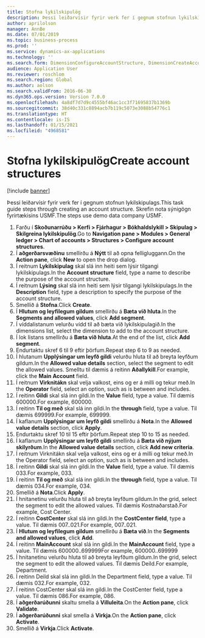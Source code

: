 ```yaml
---
title: Stofna lykilskipulög
description: Þessi leiðarvísir fyrir verk fer í gegnum stofnun lykilskipulags.
author: aprilolson
manager: AnnBe
ms.date: 07/01/2019
ms.topic: business-process
ms.prod: ''
ms.service: dynamics-ax-applications
ms.technology: ''
ms.search.form: DimensionConfigureAccountStructure, DimensionCreateAccountStructure, DimensionHierarchyAddLevel, DimensionHierarchyConstraintActivate
audience: Application User
ms.reviewer: roschlom
ms.search.region: Global
ms.author: aolson
ms.search.validFrom: 2016-06-30
ms.dyn365.ops.version: Version 7.0.0
ms.openlocfilehash: 4a8df7d7d9c4555bf46ac1cc3f71695837b1369b
ms.sourcegitcommit: 38d40c331c8894acb7b119c5073e3088b54776c1
ms.translationtype: HT
ms.contentlocale: is-IS
ms.lasthandoff: 01/15/2021
ms.locfileid: "4968581"
---
```

# <a name="create-account-structures"></a><span data-ttu-id="f1ab3-103">Stofna lykilskipulög</span><span class="sxs-lookup"><span data-stu-id="f1ab3-103">Create account structures</span></span>

[!include [banner](../../includes/banner.md)]

<span data-ttu-id="f1ab3-104">Þessi leiðarvísir fyrir verk fer í gegnum stofnun lykilskipulags.</span><span class="sxs-lookup"><span data-stu-id="f1ab3-104">This task guide steps through creating an account structure.</span></span> <span data-ttu-id="f1ab3-105">Skrefin nota sýnigögn fyrirtækisins USMF.</span><span class="sxs-lookup"><span data-stu-id="f1ab3-105">The steps use demo data company USMF.</span></span>

1. <span data-ttu-id="f1ab3-106">Farðu í **Skoðunarrúðu > Kerfi > Fjárhagur > Bókhaldslykill > Skipulag > Skilgreina lykilskipulög**.</span><span class="sxs-lookup"><span data-stu-id="f1ab3-106">Go to **Navigation pane > Modules > General ledger > Chart of accounts > Structures > Configure account structures**.</span></span>
2. <span data-ttu-id="f1ab3-107">Í **aðgerðarsvæðinu** smellirðu á **Nýtt** til að opna felligluggann.</span><span class="sxs-lookup"><span data-stu-id="f1ab3-107">On the **Action pane**, click **New** to open the drop dialog.</span></span>
3. <span data-ttu-id="f1ab3-108">Í reitnum **Lykilskipulag** skal slá inn heiti sem lýsir tilgangi lykilskipulags.</span><span class="sxs-lookup"><span data-stu-id="f1ab3-108">In the **Account structure** field, type a name to describe the purpose of the account structure.</span></span>
4. <span data-ttu-id="f1ab3-109">Í reitnum **Lýsing** skal slá inn heiti sem lýsir tilgangi lykilskipulags.</span><span class="sxs-lookup"><span data-stu-id="f1ab3-109">In the **Description** field, type a description to specify the purpose of the account structure.</span></span>
5. <span data-ttu-id="f1ab3-110">Smellið á **Stofna**.</span><span class="sxs-lookup"><span data-stu-id="f1ab3-110">Click **Create**.</span></span>
6. <span data-ttu-id="f1ab3-111">Í **Hlutum og leyfilegum gildum** smellirðu á **Bæta við hluta**.</span><span class="sxs-lookup"><span data-stu-id="f1ab3-111">In the **Segments and allowed values**, click **Add segment**.</span></span>
7. <span data-ttu-id="f1ab3-112">Í víddalistanum velurðu vídd til að bæta við lykilskipulagið.</span><span class="sxs-lookup"><span data-stu-id="f1ab3-112">In the dimensions list, select the dimension to add to the account structure.</span></span>
8. <span data-ttu-id="f1ab3-113">Í lok listans smellirðu á **Bæta við hluta**.</span><span class="sxs-lookup"><span data-stu-id="f1ab3-113">At the end of the list, click **Add segment**.</span></span>
9. <span data-ttu-id="f1ab3-114">Endurtaktu skref 6 til 9 eftir þörfum.</span><span class="sxs-lookup"><span data-stu-id="f1ab3-114">Repeat step 6 to 9 as needed.</span></span>
10. <span data-ttu-id="f1ab3-115">Í hlutanum **Upplýsingar um leyfð gildi** velurðu hluta til að breyta leyfðum gildum.</span><span class="sxs-lookup"><span data-stu-id="f1ab3-115">In the **Allowed value details** section, select the segment to edit the allowed values.</span></span>
    <span data-ttu-id="f1ab3-116">Smelltu til dæmis á reitinn **Aðallykill**.</span><span class="sxs-lookup"><span data-stu-id="f1ab3-116">For example, click the **Main Account** field.</span></span>  
11. <span data-ttu-id="f1ab3-117">Í reitnum **Virknitákn** skal velja valkost, eins og er á milli og tekur með.</span><span class="sxs-lookup"><span data-stu-id="f1ab3-117">In the **Operator** field, select an option, such as is between and includes.</span></span>
12. <span data-ttu-id="f1ab3-118">Í reitinn **Gildi** skal slá inn gildi.</span><span class="sxs-lookup"><span data-stu-id="f1ab3-118">In the **Value** field, type a value.</span></span> <span data-ttu-id="f1ab3-119">Til dæmis 600000.</span><span class="sxs-lookup"><span data-stu-id="f1ab3-119">For example, 600000.</span></span>  
13. <span data-ttu-id="f1ab3-120">Í reitinn **Til og með** skal slá inn gildi.</span><span class="sxs-lookup"><span data-stu-id="f1ab3-120">In the **through** field, type a value.</span></span> <span data-ttu-id="f1ab3-121">Til dæmis 699999.</span><span class="sxs-lookup"><span data-stu-id="f1ab3-121">For example, 699999.</span></span>  
14. <span data-ttu-id="f1ab3-122">Í kaflanum **Upplýsingar um leyfð gildi** smellirðu á **Nota**.</span><span class="sxs-lookup"><span data-stu-id="f1ab3-122">In the **Allowed value details** section, click **Apply**.</span></span>
15. <span data-ttu-id="f1ab3-123">Endurtaktu skref 10 til 15 eftir þörfum.</span><span class="sxs-lookup"><span data-stu-id="f1ab3-123">Repeat step 10 to 15 as needed.</span></span>  
16. <span data-ttu-id="f1ab3-124">Í kaflanum **Upplýsingar um leyfð gildi** smellirðu á **Bæta við nýjum skilyrðum**.</span><span class="sxs-lookup"><span data-stu-id="f1ab3-124">In the **Allowed value details** section, click **Add new criteria**.</span></span>
17. <span data-ttu-id="f1ab3-125">Í reitnum Virknitákn skal velja valkost, eins og er á milli og tekur með.</span><span class="sxs-lookup"><span data-stu-id="f1ab3-125">In the Operator field, select an option, such as is between and includes.</span></span>
18. <span data-ttu-id="f1ab3-126">Í reitinn **Gildi** skal slá inn gildi.</span><span class="sxs-lookup"><span data-stu-id="f1ab3-126">In the **Value** field, type a value.</span></span> <span data-ttu-id="f1ab3-127">Til dæmis 033.</span><span class="sxs-lookup"><span data-stu-id="f1ab3-127">For example, 033.</span></span>  
19. <span data-ttu-id="f1ab3-128">Í reitinn **Til og með** skal slá inn gildi.</span><span class="sxs-lookup"><span data-stu-id="f1ab3-128">In the **through** field, type a value.</span></span> <span data-ttu-id="f1ab3-129">Til dæmis 034.</span><span class="sxs-lookup"><span data-stu-id="f1ab3-129">For example, 034.</span></span>  
20. <span data-ttu-id="f1ab3-130">Smellið á **Nota**.</span><span class="sxs-lookup"><span data-stu-id="f1ab3-130">Click **Apply**.</span></span>
21. <span data-ttu-id="f1ab3-131">Í hnitanetinu velurðu hluta til að breyta leyfðum gildum.</span><span class="sxs-lookup"><span data-stu-id="f1ab3-131">In the grid, select the segment to edit the allowed values.</span></span> <span data-ttu-id="f1ab3-132">Til dæmis Kostnaðarstað.</span><span class="sxs-lookup"><span data-stu-id="f1ab3-132">For example, Cost Center.</span></span>  
22. <span data-ttu-id="f1ab3-133">Í reitinn **CostCenter** skal slá inn gildi.</span><span class="sxs-lookup"><span data-stu-id="f1ab3-133">In the **CostCenter field**, type a value.</span></span> <span data-ttu-id="f1ab3-134">Til dæmis 007..021.</span><span class="sxs-lookup"><span data-stu-id="f1ab3-134">For example, 007..021.</span></span>  
23. <span data-ttu-id="f1ab3-135">Í **Hlutum og leyfilegum gildum** smellirðu á **Bæta við**.</span><span class="sxs-lookup"><span data-stu-id="f1ab3-135">In the **Segments and allowed values**, click **Add**.</span></span>
24. <span data-ttu-id="f1ab3-136">Í reitinn **MainAccount** skal slá inn gildi.</span><span class="sxs-lookup"><span data-stu-id="f1ab3-136">In the **MainAccount** field, type a value.</span></span> <span data-ttu-id="f1ab3-137">Til dæmis 600000..699999</span><span class="sxs-lookup"><span data-stu-id="f1ab3-137">For example, 600000..699999</span></span>  
25. <span data-ttu-id="f1ab3-138">Í hnitanetinu velurðu hluta til að breyta leyfðum gildum.</span><span class="sxs-lookup"><span data-stu-id="f1ab3-138">In the grid, select the segment to edit the allowed values.</span></span> <span data-ttu-id="f1ab3-139">Til dæmis Deild.</span><span class="sxs-lookup"><span data-stu-id="f1ab3-139">For example, Department.</span></span>  
26. <span data-ttu-id="f1ab3-140">Í reitinn Deild skal slá inn gildi.</span><span class="sxs-lookup"><span data-stu-id="f1ab3-140">In the Department field, type a value.</span></span> <span data-ttu-id="f1ab3-141">Til dæmis 032.</span><span class="sxs-lookup"><span data-stu-id="f1ab3-141">For example, 032.</span></span>  
27. <span data-ttu-id="f1ab3-142">Í reitinn CostCenter skal slá inn gildi.</span><span class="sxs-lookup"><span data-stu-id="f1ab3-142">In the CostCenter field, type a value.</span></span> <span data-ttu-id="f1ab3-143">Til dæmis 086.</span><span class="sxs-lookup"><span data-stu-id="f1ab3-143">For example, 086.</span></span>  
28. <span data-ttu-id="f1ab3-144">Í **aðgerðarúðunni** skaltu smella á **Villuleita**.</span><span class="sxs-lookup"><span data-stu-id="f1ab3-144">On the **Action pane**, click **Validate**.</span></span>
29. <span data-ttu-id="f1ab3-145">Í **aðgerðarúðunni** skal smella á **Virkja**.</span><span class="sxs-lookup"><span data-stu-id="f1ab3-145">On the **Action pane**, click **Activate**.</span></span>
30. <span data-ttu-id="f1ab3-146">Smellið á **Virkja**.</span><span class="sxs-lookup"><span data-stu-id="f1ab3-146">Click **Activate**.</span></span>

